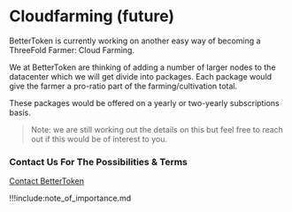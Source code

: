 # Cloudfarming (future)

BetterToken is currently working on another easy way of becoming a ThreeFold Farmer: Cloud Farming.

We at BetterToken are thinking of adding a number of larger nodes to the datacenter which we will get divide into packages. Each package would give the farmer a pro-ratio part of the farming/cultivation total. 

These packages would be offered on a yearly or two-yearly subscriptions basis.

> Note: we are still working out the details on this but feel free to reach out if this would be of interest to you.


### Contact Us For The Possibilities & Terms

[Contact BetterToken](mailto:info@bettertoken.com)

!!!include:note_of_importance.md